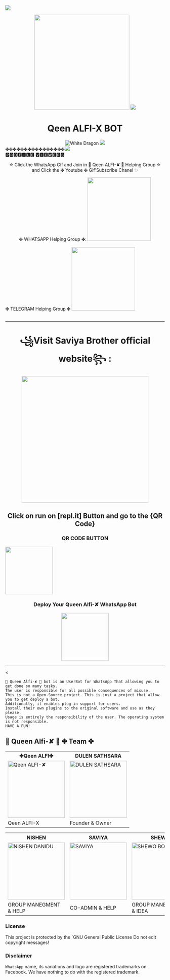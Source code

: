 		
<img src= "https://camo.githubusercontent.com/71b837571c48af3aa60a73dbc9d5936aa359d78efbfa8a6743cbbbc16b80ef4d/68747470733a2f2f63646e2e646973636f72646170702e636f6d2f6174746163686d656e74732f3830353930323039333930363630383138362f3830353931333937323533353539303932322f74656e6f722e676966"/>
</p>
<div align="center">
  <img src="https://i.ibb.co/qjYCdCb/20220218-091104.jpg" width="300" height="300">		
<img src= "https://camo.githubusercontent.com/71b837571c48af3aa60a73dbc9d5936aa359d78efbfa8a6743cbbbc16b80ef4d/68747470733a2f2f63646e2e646973636f72646170702e636f6d2f6174746163686d656e74732f3830353930323039333930363630383138362f3830353931333937323533353539303932322f74656e6f722e676966"/>
</p> 
 <h1>Qeen ALFI-X BOT</h1>
<img title="White Dragon" src="https://img.shields.io/badge/✨ DEVELOPED BY DULEN ✨-dqz/JulieMwol?color=red&style=for-the-badge&logo=whatsapp"></a>

<img src= "https://camo.githubusercontent.com/71b837571c48af3aa60a73dbc9d5936aa359d78efbfa8a6743cbbbc16b80ef4d/68747470733a2f2f63646e2e646973636f72646170702e636f6d2f6174746163686d656e74732f3830353930323039333930363630383138362f3830353931333937323533353539303932322f74656e6f722e676966"/>
</div>
      ✤✤✤✤✤✤✤✤✤✤✤✤✤✤✤✤<img src=
      "https://profile-counter.glitch.me/dulensathsara/count.svg" /><br>  🅿🆁🅾🅵🅸🅻🅴 🆅🅸🅴🆆🅴🆁🆂</div>
<p align="center">
    ✮ Click the WhatsApp Gif and Join in 🔱 Qeen ALFI-✘ 🔱 Helping Group ✮ and Click the ✤ Youtube ✤ Gif'Subscribe Chanel ✨
    <br>
        <div align="center"
	<h1>✤ WHATSAPP Helping Group ✤:</h1>
	<a href=https://youtube.com/channel/UCSVEKn59w7-spbvQUFUSHOg.com">
<img src="https://i.ibb.co/hFPDbMZ/20220221-103318.jpg" width="200"></br></a>
</div>

  </div>     </br></a
<h1>✤ TELEGRAM Helping Group ✤ 
<a href=https://t.me/qeen_alfi_help_bord"> <img src="https://i.ibb.co/qJj99qS/20220221-110034.jpg" width="200"></br></a>
</div>
    <br>
</p>

----
<div align="center">
	<h1>꧁Visit Saviya Brother official website꧂ :</h1>
	<a href=https://saviyaoffcial.wixsite.com/saviya-official">
<img src="https://i.ibb.co/vQFcRh9/huge-list-of-texting-and-online-chat-abbreviations-5f859ac71992d-2.png" width="400"></br></a>
</div>


<div align="center">
	<h2>Click on run on [repl.it] Button and go to the {QR Code} </h1>
	
### QR CODE BUTTON
<div align="left"><a href="https://replit.com/@NishenDanidu1/Qeen-Alfi-X-1?v=1">    <img src="https://i.ibb.co/c3RBmPG/20220219-221409.jpg" width="150" ></a></div>


### Deploy Your Queen Alfi-✘ WhatsApp Bot
<a href="https://heroku.com/deploy?template=https://github.com/dulensathsara/Qeen-Alfi-X"><img src="https://i.ibb.co/D4XTPbM/heroku.png" width="150" ></a></div>

----

<
  
 
```
🔱 Queen Alfi-✘ 🔱 bot is an UserBot for WhatsApp That allowing you to get done so many tasks.
The user is responsible for all possible consequences of misuse.
This is not a Open-Source project. This is just a project that allow you to get deploy a bot.
Additionally, it enables plug-in support for users.
Install their own plugins to the original software and use as they please.
Usage is entirely the responsibility of the user. The operating system is not responsible.
HAVE A FUN!
```

## 🔱 Queen Alfi-✘ 🔱 ✤ Team ✤


<table><tr><th>✤Qeen ALFI✤</th><th>DULEN SATHSARA</th></tr><tr><td><a href="https://github.com/dulensathsara"><img src="https://i.ibb.co/KjmJB4x/IMG-20220216-203901-141.jpg" width="180" alt="Qeen ALFI-✘"></a></td><td><a href="https://github.com/ravindu01manoj"><img src="https://i.ibb.co/vPYNRRq/20220218-114910.jpg" width="180" alt="DULEN SATHSARA"></a></td></tr><tr><td> Qeen ALFI-X </td><td>Founder & Owner </td></tr></table><table><tr><th>NISHEN</th><th>SAVIYA</th><th>SHEWO</th></tr><tr><td><a href="https://github.com/ravindu01manoj"><img src="https://i.ibb.co/b2wvwh6/IMG-20220220-170354-560.jpg" width="180" alt="NISHEN DANIDU"></a></td><td><a href="https://github.com/NishNishendanidu"><img src="https://i.ibb.co/FsBHWZJ/IMG-20220220-175627-618.jpg" width="180" alt="SAVIYA"></a></td><td><a href="https://github.com/botkolla1"><img src="https://i.ibb.co/Z1qsZGm/IMG-20220220-155024-327.jpg" width="180" alt="SHEWO BOY"></a></td></tr><tr><td>GROUP MANEGMENT & HELP </td><td> CO-ADMIN & HELP</td><td>GROUP MANEGMENT & IDEA</td></tr></table>

### License
This project is protected by the `GNU General Public License 
Do not edit copyright messages!

### Disclaimer
`WhatsApp` name, its variations and logo are registered trademarks on Facebook. We have nothing to do with the registered trademark.

